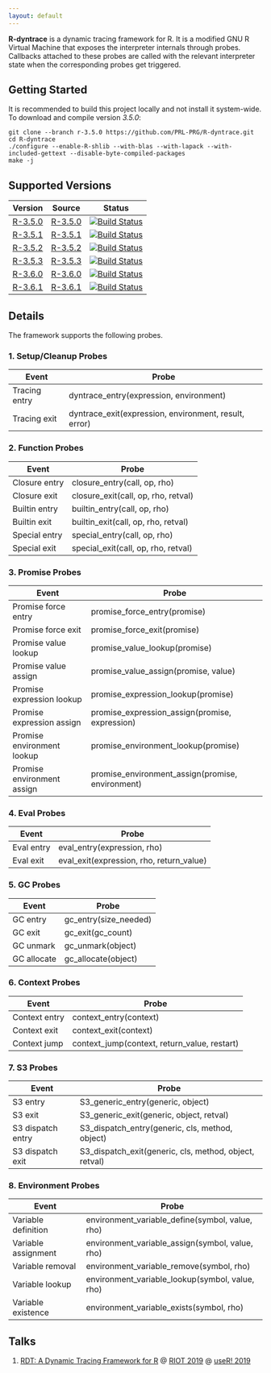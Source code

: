 ```yaml
---
layout: default
---
```


**R-dyntrace** is a dynamic tracing framework for R. It is a modified GNU R Virtual Machine that exposes the interpreter internals through probes. 
Callbacks attached to these probes are called with the relevant interpreter state when the corresponding probes get triggered.


## Getting Started

It is recommended to build this project locally and not install it system-wide.
To download and compile version _3.5.0_:

```
git clone --branch r-3.5.0 https://github.com/PRL-PRG/R-dyntrace.git
cd R-dyntrace
./configure --enable-R-shlib --with-blas --with-lapack --with-included-gettext --disable-byte-compiled-packages
make -j
```

## Supported Versions

**Version** | **Source** | **Status**
------------|------------|-----------
[R-3.5.0](https://github.com/PRL-PRG/R-dyntrace/tree/r-3.5.0 "R-3.5.0 Branch")| [R-3.5.0](https://github.com/PRL-PRG/R-dyntrace/archive/r-3.5.0.zip "R-3.5.0 ZIP")  | [![Build Status](https://travis-ci.org/PRL-PRG/R-dyntrace.svg?branch=r-3.5.0)](https://travis-ci.org/PRL-PRG/R-dyntrace) 
[R-3.5.1](https://github.com/PRL-PRG/R-dyntrace/tree/r-3.5.1 "R-3.5.1 Branch")| [R-3.5.1](https://github.com/PRL-PRG/R-dyntrace/archive/r-3.5.1.zip "R-3.5.1 ZIP")  | [![Build Status](https://travis-ci.org/PRL-PRG/R-dyntrace.svg?branch=r-3.5.1)](https://travis-ci.org/PRL-PRG/R-dyntrace) 
[R-3.5.2](https://github.com/PRL-PRG/R-dyntrace/tree/r-3.5.2 "R-3.5.2 Branch")| [R-3.5.2](https://github.com/PRL-PRG/R-dyntrace/archive/r-3.5.2.zip "R-3.5.2 ZIP")   | [![Build Status](https://travis-ci.org/PRL-PRG/R-dyntrace.svg?branch=r-3.5.2)](https://travis-ci.org/PRL-PRG/R-dyntrace) 
[R-3.5.3](https://github.com/PRL-PRG/R-dyntrace/tree/r-3.5.3 "R-3.5.3 Branch")| [R-3.5.3](https://github.com/PRL-PRG/R-dyntrace/archive/r-3.5.3.zip "R-3.5.3 ZIP")   | [![Build Status](https://travis-ci.org/PRL-PRG/R-dyntrace.svg?branch=r-3.5.3)](https://travis-ci.org/PRL-PRG/R-dyntrace) 
[R-3.6.0](https://github.com/PRL-PRG/R-dyntrace/tree/r-3.6.0 "R-3.6.0 Branch")| [R-3.6.0](https://github.com/PRL-PRG/R-dyntrace/archive/r-3.6.0.zip "R-3.6.0 ZIP")   | [![Build Status](https://travis-ci.org/PRL-PRG/R-dyntrace.svg?branch=r-3.6.0)](https://travis-ci.org/PRL-PRG/R-dyntrace) 
[R-3.6.1](https://github.com/PRL-PRG/R-dyntrace/tree/r-3.6.1 "R-3.6.1 Branch")| [R-3.6.1](https://github.com/PRL-PRG/R-dyntrace/archive/r-3.6.1.zip "R-3.6.1 ZIP")   | [![Build Status](https://travis-ci.org/PRL-PRG/R-dyntrace.svg?branch=r-3.6.1)](https://travis-ci.org/PRL-PRG/R-dyntrace)


## Details

The framework supports the following probes.


### 1. Setup/Cleanup Probes

| Event         | Probe                                                 |
|---------------|-------------------------------------------------------|
| Tracing entry | dyntrace_entry(expression, environment)               |
| Tracing exit  | dyntrace_exit(expression, environment, result, error) |


### 2. Function Probes

| Event         | Probe                               |
|---------------|-------------------------------------|
| Closure entry | closure_entry(call, op, rho)        |
| Closure exit  | closure_exit(call, op, rho, retval) |
| Builtin entry | builtin_entry(call, op, rho)        |
| Builtin exit  | builtin_exit(call, op, rho, retval) |
| Special entry | special_entry(call, op, rho)        |
| Special exit  | special_exit(call, op, rho, retval) |


### 3. Promise Probes

| Event                      | Probe                                            |
|----------------------------|--------------------------------------------------|
| Promise force entry        | promise_force_entry(promise)                     |
| Promise force exit         | promise_force_exit(promise)                      |
| Promise value lookup       | promise_value_lookup(promise)                    |
| Promise value assign       | promise_value_assign(promise, value)             |
| Promise expression lookup  | promise_expression_lookup(promise)               |
| Promise expression assign  | promise_expression_assign(promise, expression)   |
| Promise environment lookup | promise_environment_lookup(promise)              |
| Promise environment assign | promise_environment_assign(promise, environment) |


### 4. Eval Probes

| Event      | Probe                                    |
|------------|------------------------------------------|
| Eval entry | eval_entry(expression, rho)              |
| Eval exit  | eval_exit(expression, rho, return_value) |


### 5. GC Probes

| Event       | Probe                 |
|-------------|-----------------------|
| GC entry    | gc_entry(size_needed) |
| GC exit     | gc_exit(gc_count)     |
| GC unmark   | gc_unmark(object)     |
| GC allocate | gc_allocate(object)   |


### 6. Context Probes

| Event         | Probe                                        |
|---------------|----------------------------------------------|
| Context entry | context_entry(context)                       |
| Context exit  | context_exit(context)                        |
| Context jump  | context_jump(context, return_value, restart) |


### 7. S3 Probes

| Event             | Probe                                                  |
|-------------------|--------------------------------------------------------|
| S3 entry          | S3_generic_entry(generic, object)                      |
| S3 exit           | S3_generic_exit(generic, object, retval)               |
| S3 dispatch entry | S3_dispatch_entry(generic, cls, method, object)        |
| S3 dispatch exit  | S3_dispatch_exit(generic, cls, method, object, retval) |


### 8. Environment Probes

| Event               | Probe                                           |
|---------------------|-------------------------------------------------|
| Variable definition | environment_variable_define(symbol, value, rho) |
| Variable assignment | environment_variable_assign(symbol, value, rho) |
| Variable removal    | environment_variable_remove(symbol, rho)        |
| Variable lookup     | environment_variable_lookup(symbol, value, rho) |
| Variable existence  | environment_variable_exists(symbol, rho)        |


## Talks

1. [RDT: A Dynamic Tracing Framework for R](https://docs.google.com/presentation/d/1UTMvBIv1Y1ZFG-jXbD28G-Z8oUSB3vgPoSjRAIniurw/edit?usp=sharing "RDT: A Dynamic Tracing Framework for R")
  @ [RIOT 2019](https://riotworkshop.github.io/ "RIOT 2019") @ [useR! 2019](http://www.user2019.fr/ "useR! 2019")

